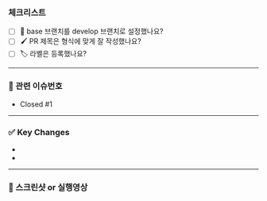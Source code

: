 ### 체크리스트

- [ ] 🎋 base 브랜치를 develop 브랜치로 설정했나요?
- [ ] 🖌️ PR 제목은 형식에 맞게 잘 작성했나요?
- [ ] 🏷️ 라벨은 등록했나요?

---

### 📌 관련 이슈번호

- Closed #1

---

### ✅ Key Changes

-
- 

---

### 📸 스크린샷 or 실행영상
<!-- 이해하기 쉽도록 스크린샷을 첨부해주세요. -->
